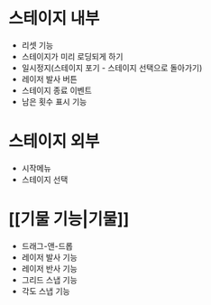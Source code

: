 # 스테이지 내부
- 리셋 기능
- 스테이지가 미리 로딩되게 하기
- 일시정지(스테이지 포기 - 스테이지 선택으로 돌아가기)
- 레이저 발사 버튼
- 스테이지 종료 이벤트
- 남은 횟수 표시 기능
# 스테이지 외부
- 시작메뉴
- 스테이지 선택
# [[기물 기능|기물]]
- 드래그-앤-드롭
- 레이저 발사 기능
- 레이저 반사 기능
- 그리드 스냅 기능
- 각도 스냅 기능
